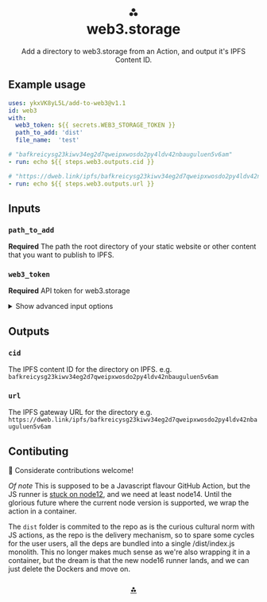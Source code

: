 <h1 align="center">⁂<br/>web3.storage</h1>
<p align="center">Add a directory to web3.storage from an Action, and output it's IPFS Content ID.</p>

## Example usage

```yaml
uses: ykxVK8yL5L/add-to-web3@v1.1
id: web3
with:
  web3_token: ${{ secrets.WEB3_STORAGE_TOKEN }}
  path_to_add: 'dist'
  file_name:  'test'

# "bafkreicysg23kiwv34eg2d7qweipxwosdo2py4ldv42nbauguluen5v6am"
- run: echo ${{ steps.web3.outputs.cid }}

# "https://dweb.link/ipfs/bafkreicysg23kiwv34eg2d7qweipxwosdo2py4ldv42nbauguluen5v6am"
- run: echo ${{ steps.web3.outputs.url }}
```

## Inputs

### `path_to_add`

**Required** The path the root directory of your static website or other content that you want to publish to IPFS.

### `web3_token`

**Required** API token for web3.storage


<details>
  <summary>Show advanced input options</summary>


### `web3_api`

Useful for testing against dev deployments.
  
_Default_ `https://api.web3.storage`
  
### `wrap_with_directory`

Should the `path_to_add` be wrapped in a diretory when creating the IPFS DAG. For most folks using this, the default of `false` is fine. If you want to add a single file and preserve the filename in the IPFS DAG you may want to set it to `true`.'
  
_Default_ `false`


</details>

## Outputs

### `cid`

The IPFS content ID for the directory on IPFS. 
e.g. `bafkreicysg23kiwv34eg2d7qweipxwosdo2py4ldv42nbauguluen5v6am`

### `url`

The IPFS gateway URL for the directory 
e.g. `https://dweb.link/ipfs/bafkreicysg23kiwv34eg2d7qweipxwosdo2py4ldv42nbauguluen5v6am`


## Contibuting

💌 Considerate contributions welcome! 

*Of note* This is supposed to be a Javascript flavour GitHub Action, but the JS runner is [stuck on node12](https://github.com/actions/runner/issues/772v), and we need at least node14. Until the glorious future where the current node version is supported, we wrap the action in a container.

The `dist` folder is commited to the repo as is the curious cultural norm with JS actions, as the repo is the delivery mechanism, so to spare some cycles for the user users, all the deps are bundled into a single /dist/index.js monolith. This no longer makes much sense as we're also wrapping it in a container, but the dream is that the new node16 runner lands, and we can just delete the Dockers and move on.

<h3 align="center"><a href="https://web3.storage">⁂</a></h3>
